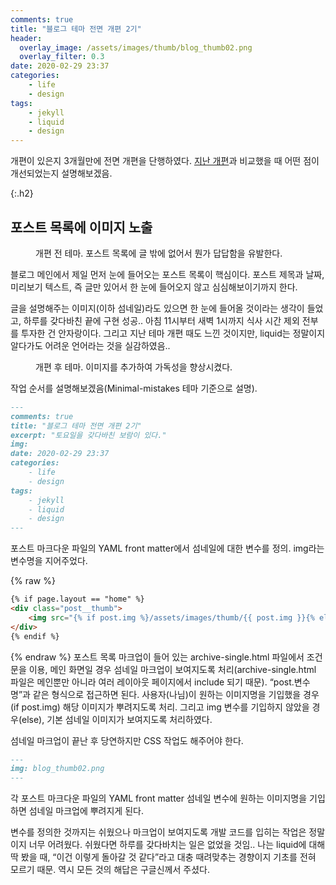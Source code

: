 ```yaml
---
comments: true
title: "블로그 테마 전면 개편 2기"
header:
  overlay_image: /assets/images/thumb/blog_thumb02.png
  overlay_filter: 0.3
date: 2020-02-29 23:37
categories:
    - life
    - design
tags:
    - jekyll
    - liquid
    - design
---
```

개편이 있은지 3개월만에 전면 개편을 단행하였다. <a href="/2019/12/01/theme" class="bu-link2">지난 개편</a>과 비교했을 때 어떤 점이 개선되었는지 설명해보겠음.

{:.h2}
## 포스트 목록에 이미지 노출

<figure class="rsp-img type1 zoom auto-alt align--center figure--right">
    <img src="/assets/images/post/theme02_img01.png" alt="">
    <figcaption>개편 전 테마. 포스트 목록에 글 밖에 없어서 뭔가 답답함을 유발한다.</figcaption>
</figure>

블로그 메인에서 제일 먼저 눈에 들어오는 포스트 목록이 핵심이다. 포스트 제목과 날짜, 미리보기 텍스트, 즉 글만 있어서 한 눈에 들어오지 않고 심심해보이기까지 한다.

글을 설명해주는 이미지(이하 섬네일)라도 있으면 한 눈에 들어올 것이라는 생각이 들었고, 하루를 갖다바친 끝에 구현 성공.. 아침 11시부터 새벽 1시까지 식사 시간 제외 전부를 투자한 건 안자랑이다. 그리고 지난 테마 개편 때도 느낀 것이지만, liquid는 정말이지 알다가도 어려운 언어라는 것을 실감하였음..

<figure class="rsp-img type1 zoom auto-alt align--center">
    <img src="/assets/images/post/theme02_img02.png" alt="">
    <figcaption>개편 후 테마. 이미지를 추가하여 가독성을 향상시켰다.</figcaption>
</figure>

작업 순서를 설명해보겠음(Minimal-mistakes 테마 기준으로 설명).

```markdown
---
comments: true
title: "블로그 테마 전면 개편 2기"
excerpt: "토요일을 갖다바친 보람이 있다."
img: 
date: 2020-02-29 23:37
categories:
    - life
    - design
tags:
    - jekyll
    - liquid
    - design
---
```
포스트 마크다운 파일의 YAML front matter에서 섬네일에 대한 변수를 정의. img라는 변수명을 지어주었다.

{% raw %}
```html
{% if page.layout == "home" %}
<div class="post__thumb">
    <img src="{% if post.img %}/assets/images/thumb/{{ post.img }}{% else %}/assets/images/thumb/default_thumb04.png{% endif %}" alt="">
</div>
{% endif %}
```
{% endraw %}
포스트 목록 마크업이 들어 있는 archive-single.html 파일에서 조건문을 이용, 메인 화면일 경우 섬네일 마크업이 보여지도록 처리(archive-single.html 파일은 메인뿐만 아니라 여러 레이아웃 페이지에서 include 되기 때문). &ldquo;post.변수명&rdquo;과 같은 형식으로 접근하면 된다. 사용자(나님)이 원하는 이미지명을 기입했을 경우(if post.img) 해당 이미지가 뿌려지도록 처리. 그리고 img 변수를 기입하지 않았을 경우(else), 기본 섬네일 이미지가 보여지도록 처리하였다.

섬네일 마크업이 끝난 후 당연하지만 CSS 작업도 해주어야 한다.

```markdown
---
img: blog_thumb02.png
---
```
각 포스트 마크다운 파일의 YAML front matter 섬네일 변수에 원하는 이미지명을 기입하면 섬네일 마크업에 뿌려지게 된다.

변수를 정의한 것까지는 쉬웠으나 마크업이 보여지도록 개발 코드를 입히는 작업은 정말이지 너무 어려웠다. 쉬웠다면 하루를 갖다바치는 일은 없었을 것임.. 나는 liquid에 대해 딱 봤을 때, &ldquo;이건 이렇게 돌아갈 것 같다&rdquo;라고 대충 때려맞추는 경향이지 기초를 전혀 모르기 때문. 역시 모든 것의 해답은 구글신께서 주셨다.